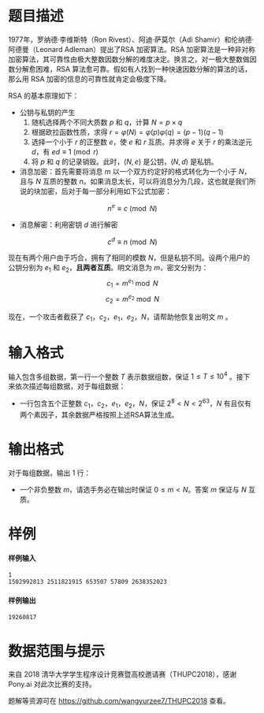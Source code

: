 
# 题目描述

1977年，罗纳德·李维斯特（Ron Rivest）、阿迪·萨莫尔（Adi Shamir）和伦纳德·阿德曼（Leonard Adleman）提出了RSA 加密算法。RSA 加密算法是一种非对称加密算法，其可靠性由极大整数因数分解的难度决定。换言之，对一极大整数做因数分解愈困难，RSA 算法愈可靠。假如有人找到一种快速因数分解的算法的话，那么用 RSA 加密的信息的可靠性就肯定会极度下降。

RSA 的基本原理如下：

- 公钥与私钥的产生
  1. 随机选择两个不同大质数 $p$ 和 $q$，计算 $N=p\times q$
  2. 根据欧拉函数性质，求得 $r=\varphi (N)=\varphi (p)\varphi (q)=(p-1)(q-1)$
  3. 选择一个小于 $r$ 的正整数 $e$，使 $e$ 和 $r$ 互质。并求得 $e$ 关于 $r$ 的乘法逆元 $d$，有 $ed\equiv 1 \pmod r$
  4. 将 $p$ 和 $q$ 的记录销毁。此时，$(N,e)$ 是公钥，$(N,d)$ 是私钥。
- 消息加密：首先需要将消息 $m$ 以一个双方约定好的格式转化为一个小于 $N$，且与 $N$ 互质的整数 $n$。如果消息太长，可以将消息分为几段，这也就是我们所说的块加密，后对于每一部分利用如下公式加密：

$$
n^{e}\equiv c\pmod N
$$

- 消息解密：利用密钥 $d$ 进行解密

$$
c^{d}\equiv n\pmod N
$$

现在有两个用户由于巧合，拥有了相同的模数 $N$，但是私钥不同。设两个用户的公钥分别为 $e_1$ 和 $e_2$，**且两者互质**。明文消息为 $m$，密文分别为：
$$
c_1=m^{e_1}\bmod N
$$
$$
c_2=m^{e_2}\bmod N
$$

现在，一个攻击者截获了 $c_1​$，$c_2​$，$e_1​$，$e_2​$，$N​$，请帮助他恢复出明文 $m​$ 。

# 输入格式

输入包含多组数据，第一行一个整数 $T$ 表示数据组数，保证 $1\le T\le 10^4$ 。接下来依次描述每组数据，对于每组数据：

* 一行包含五个正整数 $c_1$，$c_2$，$e_1$，$e_2$，$N$，保证 $2^{8}< N < 2^{63}$，$N$ 有且仅有两个素因子，其余数据严格按照上述RSA算法生成。

# 输出格式

对于每组数据，输出 $1$ 行：

- 一个非负整数 $m$，请选手务必在输出时保证 $0\le m<N$。答案 $m$ 保证与 $N$ 互质。

# 样例

#### 样例输入
```plain
1
1502992813 2511821915 653507 57809 2638352023
```

#### 样例输出
```plain
19260817
```

# 数据范围与提示

来自 2018 清华大学学生程序设计竞赛暨高校邀请赛（THUPC2018），感谢 Pony.ai 对此次比赛的支持。

题解等资源可在 https://github.com/wangyurzee7/THUPC2018 查看。

